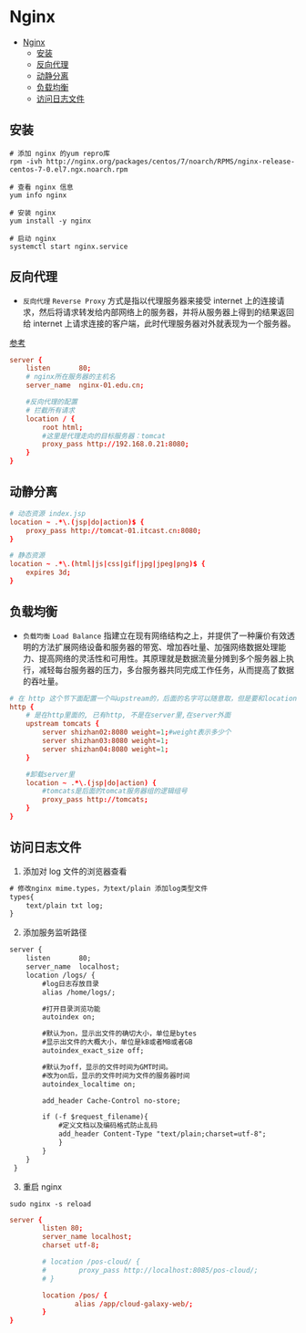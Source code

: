 # Nginx

<!-- @import "[TOC]" {cmd="toc" depthFrom=1 depthTo=6 orderedList=false} -->

<!-- code_chunk_output -->

- [Nginx](#nginx)
  - [安装](#安装)
  - [反向代理](#反向代理)
  - [动静分离](#动静分离)
  - [负载均衡](#负载均衡)
  - [访问日志文件](#访问日志文件)

<!-- /code_chunk_output -->

## 安装

```shell
# 添加 nginx 的yum repro库
rpm -ivh http://nginx.org/packages/centos/7/noarch/RPMS/nginx-release-centos-7-0.el7.ngx.noarch.rpm

# 查看 nginx 信息
yum info nginx

# 安装 nginx
yum install -y nginx

# 启动 nginx
systemctl start nginx.service
```

## 反向代理

- `反向代理` `Reverse Proxy` 方式是指以代理服务器来接受 internet 上的连接请求，然后将请求转发给内部网络上的服务器，并将从服务器上得到的结果返回给 internet 上请求连接的客户端，此时代理服务器对外就表现为一个服务器。

[参考](https://www.cnblogs.com/jianxie/p/3990377.html)

```conf
server {
    listen       80;
    # nginx所在服务器的主机名
    server_name  nginx-01.edu.cn;

    #反向代理的配置
    # 拦截所有请求
    location / {
        root html;
        #这里是代理走向的目标服务器：tomcat
        proxy_pass http://192.168.0.21:8080;
    }
}
```

## 动静分离

```conf
# 动态资源 index.jsp
location ~ .*\.(jsp|do|action)$ {
    proxy_pass http://tomcat-01.itcast.cn:8080;
}

# 静态资源
location ~ .*\.(html|js|css|gif|jpg|jpeg|png)$ {
    expires 3d;
}
```

## 负载均衡

- `负载均衡` `Load Balance` 指建立在现有网络结构之上，并提供了一种廉价有效透明的方法扩展网络设备和服务器的带宽、增加吞吐量、加强网络数据处理能力、提高网络的灵活性和可用性。其原理就是数据流量分摊到多个服务器上执行，减轻每台服务器的压力，多台服务器共同完成工作任务，从而提高了数据的吞吐量。

```conf
# 在 http 这个节下面配置一个叫upstream的，后面的名字可以随意取，但是要和location下的proxy_pass http://后的保持一致
http {
    # 是在http里面的, 已有http, 不是在server里,在server外面
    upstream tomcats {
        server shizhan02:8080 weight=1;#weight表示多少个
        server shizhan03:8080 weight=1;
        server shizhan04:8080 weight=1;
    }

    #卸载server里
    location ~ .*\.(jsp|do|action) {
        #tomcats是后面的tomcat服务器组的逻辑组号
        proxy_pass http://tomcats;
    }
}
```

## 访问日志文件

1. 添加对 log 文件的浏览器查看

```txt
# 修改nginx mime.types，为text/plain 添加log类型文件
types{
    text/plain txt log;
}
```

2. 添加服务监听路径

```txt
server {
    listen       80;
    server_name  localhost;
    location /logs/ {
        #log日志存放目录
        alias /home/logs/;

        #打开目录浏览功能
        autoindex on;

        #默认为on，显示出文件的确切大小，单位是bytes
        #显示出文件的大概大小，单位是kB或者MB或者GB
        autoindex_exact_size off;

        #默认为off，显示的文件时间为GMT时间。
        #改为on后，显示的文件时间为文件的服务器时间
        autoindex_localtime on;

        add_header Cache-Control no-store;

        if (-f $request_filename){
            #定义文档以及编码格式防止乱码
            add_header Content-Type "text/plain;charset=utf-8";
            }
        }
    }
 }
```

3. 重启 nginx

```shell
sudo nginx -s reload
```

```conf
server {
        listen 80;
        server_name localhost;
        charset utf-8;

        # location /pos-cloud/ {
        #        proxy_pass http://localhost:8085/pos-cloud/;
        # }

        location /pos/ {
                alias /app/cloud-galaxy-web/;
        }
}
```
